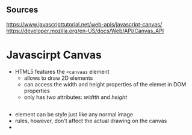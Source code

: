 ## Sources 
https://www.javascripttutorial.net/web-apis/javascript-canvas/ 
https://developer.mozilla.org/en-US/docs/Web/API/Canvas_API

# Javascirpt Canvas

- HTML5 features the ```<canvaas``` element
  - allows to draw 2D elements
  - can access the width and height properties of the <canvas> elemet in DOM properties
  - only has _two_ attributes: _widtth_ and _height_


## <canvas> 
- element can be style just like any normal image 
- rules, however, don't affect the actual drawing on the canvas
- 
